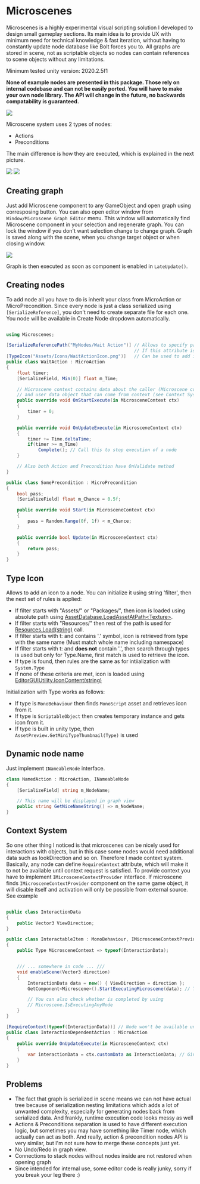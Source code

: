 # Microscenes
Microscenes is a highly experimental visual scripting solution I developed to design small gameplay sections.
Its main idea is to provide UX with minimum need for technical knowledge & fast iteration, without having to constantly update node database like Bolt forces you to.
All graphs are stored in scene, not as scriptable objects so nodes can contain references to scene objects without any limitations.

Minimum tested unity version: 2020.2.5f1

**None of example nodes are presented in this package. Those rely on internal codebase and can not be easily ported. You will have to make your own node library.
The API will change in the future, no backwards compatability is guaranteed.**

![](Git/Example.png)

Microscene system uses 2 types of nodes:
* Actions
* Preconditions

The main difference is how they are executed, which is explained in the next picture.

![](Git/Rules.png)
![](Git/Mixing.png)

## Creating graph
Just add Microscene component to any GameObject and open graph using corresposing button. You can also open editor window from `Window/Microscene Graph Editor` menu. This window will automatically find Microscene component in your selection and regenerate graph. You can lock the window if you don't want selection change to change graph.
Graph is saved along with the scene, when you change target object or when closing window.

![](Git/EditorWindow.png)

Graph is then executed as soon as component is enabled in `LateUpdate()`.


## Creating nodes
To add node all you have to do is inherit your class from MicroAction or MicroPrecondition. Since every node is just a class serialized using `[SerializeReference]`, you don't need to create separate file for each one.
You node will be available in Create Node dropdown automatically.

```csharp

using Microscenes;

[SerializeReferencePath("MyNodes/Wait Action")] // Allows to specify path to node,
                                                // If this attribute is missing, class name is used
[TypeIcon("Assets/Icons/WaitActionIcon.png")]   // Can be used to add icon to a node, see Type Icon for more info
public class WaitAction : MicroAction
{
    float timer;
    [SerializeField, Min(0)] float m_Time;

    // Microscene context contains data about the caller (Microscene component)
    // and user data object that can come from context (see Context System)
    public override void OnStartExecute(in MicrosceneContext ctx)
    {
        timer = 0;
    }

    public override void OnUpdateExecute(in MicrosceneContext ctx)
    {
        timer += Time.deltaTime;
        if(timer >= m_Time)
            Complete(); // Call this to stop execution of a node
    }

    // Also both Action and Precondition have OnValidate method
}

public class SomePrecondition : MicroPrecondition
{
    bool pass;
    [SerializeField] float m_Chance = 0.5f;

    public override void Start(in MicrosceneContext ctx)
    {
        pass = Random.Range(0f, 1f) < m_Chance;
    }

    public override bool Update(in MicrosceneContext ctx)
    {
        return pass;
    }
}
```


## Type Icon
Allows to add an icon to a node. You can initialize it using string 'filter', then the next set of rules is applied:
* If filter starts with "Assets/" or "Packages/", then icon is loaded using absolute path using  [AssetDatabase.LoadAssetAtPath\<Texture>](https://docs.unity3d.com/ScriptReference/AssetDatabase.LoadAssetAtPath.html).
* If filter starts with "Resources/" then rest of the path is used for [Resources.Load(string)](https://docs.unity3d.com/ScriptReference/Resources.Load.html) call.</br>
* If filter starts with t: and contains '.' symbol, icon is retrieved from type with the same name (Must match whole name including namespace)</br>
* If filter starts with t: and <b>does not</b> contain '.', then search through types is used but only for Type.Name, first match is used to retrieve the icon. </br>
* If type is found, then rules are the same as for intiialization with `System.Type`
* If none of these criteria are met, icon is loaded using [EditorGUIUtility.IconContent(string)](https://docs.unity3d.com/ScriptReference/EditorGUIUtility.IconContent.html)

Initialization with Type works as follows:
* If type is `MonoBehaviour` then finds `MonoScript` asset and retrieves icon from it.
* If type is `ScriptableObject` then creates temporary instance and gets icon from it.
* If type is built in unity type, then `AssetPreview.GetMiniTypeThumbnail(Type)` is used

## Dynamic node name
Just implement `INameableNode` interface.
```csharp
class NamedAction : MicroAction, INameableNode
{
    [SerializeField] string m_NodeName;

    // This name will be displayed in graph view
    public string GetNiceNameString() => m_NodeName;
}
```

## Context System
So one other thing I noticed is that microscenes can be nicely used for interactions with objects, but in this case some nodes would need additional data such as lookDirection and so on. Therefore I made context system. Basically, any node can define `RequireContext` attribute, which will make it to not be available until context request is satisfied.
To provide context you have to implement `IMicrosceneContextProvider` interface. If microscene finds `IMicrosceneContextProvider` component on the same game object, it will disable itself and activation will only be possible from external source. See example

```csharp

public class InteractionData
{
    public Vector3 ViewDirection;
}

public class InteractableItem : MonoBehaviour, IMicrosceneContextProvider
{
    public Type MicrosceneContext => typeof(InteractionData);


    /// ... somewhere in code ... ///
    void enableScene(Vector3 direction)
    {
        InteractionData data = new() { ViewDirection = direction };
        GetComponent<Microscene>().StartExecutingMicroscene(data); // This will enable microscene

        // You can also check whether is completed by using
        // Microscene.IsExecutingAnyNode
    }
}

[RequireContext(typeof(InteractionData))] // Node won't be available unless Microscene has component which provides such context
public class InteractionDependentAction : MicroAction
{
    public override OnUpdateExecute(in MicrosceneContext ctx)
    {
        var interactionData = ctx.customData as InteractionData; // Given custom data
    }
}
```

## Problems
* The fact that graph is serialized in scene means we can not have actual tree because of serialization nesting limitations which adds a lot of unwanted complexity, especially for generating nodes back from serialized data. And frankly, runtime execution code looks messy as well
* Actions & Preconditions separation is used to have different execution logic, but sometimes you may have something like Timer node, which actually can act as both. And really, action & precondition nodes API is very similar, but I'm not sure how to merge these concepts just yet.
* No Undo/Redo in graph view.
* Connections to stack nodes without nodes inside are not restored when opening graph
* Since intended for internal use, some editor code is really junky, sorry if you break your leg there :)

